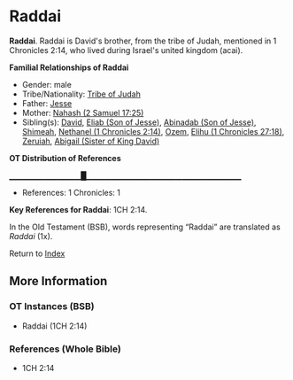 # Raddai
**Raddai**. 
Raddai is David's brother, from the tribe of Judah, mentioned in 1 Chronicles 2:14, who lived during Israel's united kingdom (acai). 




**Familial Relationships of Raddai**


* Gender: male
* Tribe/Nationality: [Tribe of Judah](../../../groups/md/acai/Judah.md)
* Father: [Jesse](Jesse.md)
* Mother: [Nahash (2 Samuel 17:25)](Nahash.3.md)
* Sibling(s): [David](David.md), [Eliab (Son of Jesse)](Eliab.3.md), [Abinadab (Son of Jesse)](Abinadab.3.md), [Shimeah](Shimeah.2.md), [Nethanel (1 Chronicles 2:14)](Nethanel.2.md), [Ozem](Ozem.md), [Elihu (1 Chronicles 27:18)](Elihu.4.md), [Zeruiah](Zeruiah.md), [Abigail (Sister of King David)](Abigail.2.md)


**OT Distribution of References**

▁▁▁▁▁▁▁▁▁▁▁▁█▁▁▁▁▁▁▁▁▁▁▁▁▁▁▁▁▁▁▁▁▁▁▁▁▁▁
* References: 1 Chronicles: 1



**Key References for Raddai**: 
1CH 2:14. 


In the Old Testament (BSB), words representing “Raddai” are translated as 
*Raddai* (1x). 




Return to [Index](00-Index.md)

## More Information

### OT Instances (BSB)

* Raddai (1CH 2:14)



### References (Whole Bible)

* 1CH 2:14



